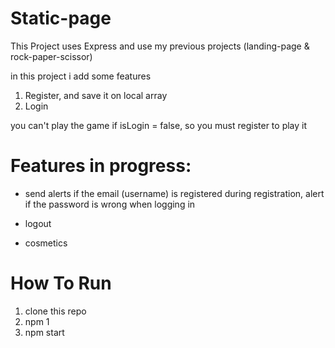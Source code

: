 # Static-page

This Project uses Express and use my previous projects (landing-page & rock-paper-scissor)

in this project i add some features

1. Register, and save it on local array
2. Login

you can't play the game if isLogin = false, so you must register to play it

# Features in progress:
- send alerts if the email (username) is registered during registration, alert if the password is wrong when logging in

- logout

- cosmetics


# How To Run

1. clone this repo
2. npm 1
3. npm start
